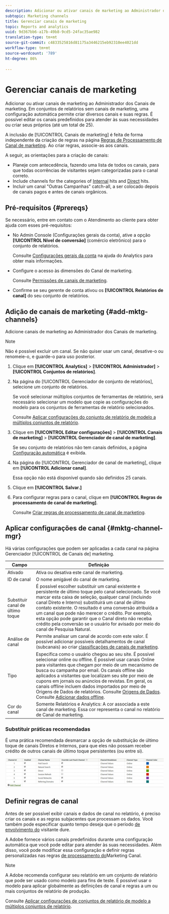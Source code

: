 ```yaml
---
description: Adicionar ou ativar canais de marketing ao Administrador dos Canais de marketing. Em conjuntos de relatórios sem canais de marketing, uma configuração automática permite criar diversos canais e suas regras. É possível editar os canais predefinidos para atender às suas necessidades ou criar seus próprios (até um total de 25).
subtopic: Marketing channels
title: Gerenciar canais de marketing
topic: Reports and analytics
uuid: 9d367bb6-a17b-49b8-9cd5-24fac35ae982
translation-type: tm+mt
source-git-commit: c4833525816d81175a3446215eb92310ee4021dd
workflow-type: tm+mt
source-wordcount: '789'
ht-degree: 86%

---
```



# Gerenciar canais de marketing

Adicionar ou ativar canais de marketing ao Administrador dos Canais de marketing. Em conjuntos de relatórios sem canais de marketing, uma configuração automática permite criar diversos canais e suas regras. É possível editar os canais predefinidos para atender às suas necessidades ou criar seus próprios (até um total de 25).

A inclusão de [!UICONTROL Canais de marketing] é feita de forma independente da criação de regras na página [Regras de Processamento de Canal de marketing](/help/components/c-marketing-channels/c-rules.md). Ao criar regras, associe-as aos canais.

A seguir, as orientações para a criação de canais:

* Planeje com antecedência, fazendo uma lista de todos os canais, para que todas ocorrências de visitantes sejam categorizadas para o canal correto.
* Include channels for the categories of [Internal](/help/components/c-marketing-channels/c-rules.md) hits and [Direct](/help/components/c-marketing-channels/c-rules.md) hits.
* Incluir um canal &quot;Outras Campanhas&quot; catch-all, a ser colocado depois de canais pagos e antes de canais orgânicos.


## Pré-requisitos {#prereqs}

Se necessário, entre em contato com o Atendimento ao cliente para obter ajuda com esses pré-requisitos:

* No Admin Console (Configurações gerais da conta), ative a opção **[!UICONTROL Nível de conversão]** (comércio eletrônico) para o conjunto de relatórios.

   Consulte [Configurações gerais da conta](https://docs.adobe.com/content/help/pt-BR/analytics/admin/admin-tools/general-acct-settings-admin.html) na ajuda do Analytics para obter mais informações.

* Configure o acesso às dimensões do Canal de marketing.

   Consulte [Permissões de canais de marketing](/help/components/c-marketing-channels/c-channel-report-access.md).

* Confirme se seu gerente de conta ativou os **[!UICONTROL Relatórios de canal]** do seu conjunto de relatórios.

## Adição de canais de marketing {#add-mktg-channels}

Adicione canais de marketing ao Administrador dos Canais de marketing.

>[!NOTE]
>
>Não é possível excluir um canal. Se não quiser usar um canal, desative-o ou renomeie-o, e guarde-o para uso posterior.

1. Clique em **[!UICONTROL Analytics]** > **[!UICONTROL Administrador]** > **[!UICONTROL Conjuntos de relatórios]**.
1. Na página do [!UICONTROL Gerenciador de conjunto de relatórios], selecione um conjunto de relatórios.

   Se você selecionar múltiplos conjuntos de ferramentas de relatório, será necessário selecionar um modelo que copie as configurações do modelo para os conjuntos de ferramentas de relatório selecionados.

   Consulte [Aplicar configurações do conjunto de relatório de modelo a múltiplos conjuntos de relatório](/help/components/c-marketing-channels/c-getting-started-mchannel.md).

1. Clique em **[!UICONTROL Editar configurações]** > **[!UICONTROL Canais de marketing]** > **[!UICONTROL Gerenciador de canal de marketing]**.

   Se seu conjunto de relatórios não tem canais definidos, a página [Configuração automática](/help/components/c-marketing-channels/c-getting-started-mchannel.md) é exibida.

1. Na página do [!UICONTROL Gerenciador de canal de marketing], clique em **[!UICONTROL Adicionar canal]**.

   Essa opção não está disponível quando são definidos 25 canais.

1. Clique em **[!UICONTROL Salvar.]**
1. Para configurar regras para o canal, clique em **[!UICONTROL Regras de processamento de canal de marketing]**.

   Consulte [Criar regras de processamento de canal de marketing](/help/components/c-marketing-channels/c-rules.md).

## Aplicar configurações de canal {#mktg-channel-mgr}

Há várias configurações que podem ser aplicadas a cada canal na página Gerenciador [!UICONTROL de Canais de] marketing.

| Campo | Definição |
|--- |--- |
| Ativado | Ativa ou desativa este canal de marketing. |
| ID de canal | O nome amigável do canal de marketing. |
| Substituir canal de último toque | É possível escolher substituir um canal existente e persistente de último toque pelo canal selecionado. Se você marcar esta caixa de seleção, qualquer canal (incluindo canal Direto e Interno) substituirá um canal de último contato existente. O resultado é uma conversão atribuída a um canal que pode não merecer o crédito. Por exemplo, esta opção pode garantir que o Canal direto não receba crédito pela conversão se o usuário for avisado por meio do canal de Pesquisa Natural. |
| Análise de canal | Permite analisar um canal de acordo com este valor. É possível adicionar possíveis detalhamentos de canal (subcanais) ao criar [classificações de canais de marketing](/help/components/c-marketing-channels/classifictions-mchannel.md). |
| Tipo | Especifica como o usuário chegou ao seu site. É possível selecionar online ou offline. É possível usar canais Online para visitantes que chegam por meio de um mecanismo de busca ou campanha por email. Os canais offline são aplicados a visitantes que localizam seu site por meio de cupons em jornais ou anúncios de revistas. Em geral, os canais offline incluem dados importados por meio de Origens de Dados de relatórios. Consulte [Origens de Dados](https://docs.adobe.com/content/help/pt-BR/analytics/import/data-sources/datasrc-home.html). Consulte [Adicionar dados offline](/help/components/c-marketing-channels/c-getting-started-mchannel.md). |
| Cor do canal | Somente Relatórios e Analytics: A cor associada a este canal de marketing. Essa cor representa o canal no relatório de Canal de marketing. |

### Substituir práticas recomendadas

É uma prática recomendada desmarcar a opção de substituição de último toque de canais Diretos e Internos, para que eles não possam receber crédito de outros canais de último toque persistentes (ou entre si).

![](assets/int-channel2.png)

## Definir regras de canal

Antes de ser possível exibir canais e dados de canal no relatório, é preciso criar os canais e as regras subjacentes que processam os dados. Você também pode especificar quanto tempo deseja que o período [de envolvimento do](/help/components/c-marketing-channels/visitor-engagement.md) visitante dure.

A Adobe fornece vários canais predefinidos durante uma configuração [](/help/components/c-marketing-channels/c-getting-started-mchannel.md) automática que você pode editar para atender às suas necessidades. Além disso, você pode modificar essa configuração e definir regras personalizadas nas regras [de processamento do](/help/components/c-marketing-channels/c-rules.md)Marketing Canal.

>[!NOTE]
>
>A Adobe recomenda configurar seu relatório em um conjunto de relatório que pode ser usado como modelo para fins de teste. É possível usar o modelo para aplicar globalmente as definições de canal e regras a um ou mais conjuntos de relatório de produção.
>
>Consulte [Aplicar configurações de conjuntos de relatório de modelo a múltiplos conjuntos de relatório](/help/components/c-marketing-channels/c-getting-started-mchannel.md).

